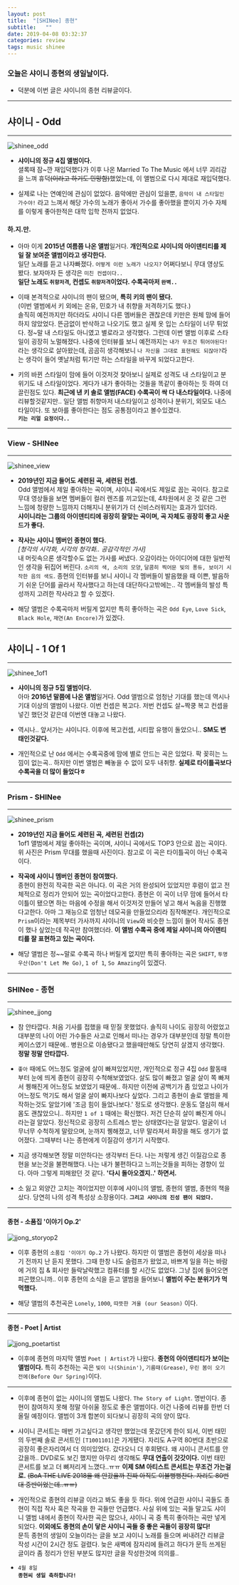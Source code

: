 ```yaml
---
layout: post
title:  "[SHINee] 종현"
subtitle:   ""
date: 2019-04-08 03:32:37
categories: review
tags: music shinee
---
```


### 오늘은 샤이니 종현의 생일날이다.

- 덕분에 이번 글은 샤이니의 종현 리뷰글이다.


- - -



## 샤이니 - Odd

- - -

![shinee_odd](https://drive.google.com/uc?id=1QqxaVml77cTub6PYmMuUgrPPySVGFIes)

- **샤이니의 정규 4집 앨범이다.**  
 셜록때 잠~깐 재입덕했다가 이후 나온 Married To The Music 에서 너무 괴리감을 느껴 휴덕~~(이라고 하기도 민망함)~~했었는데, 이 앨범으로 다시 제대로 재입덕했다.

- 실제로 나는 연예인에 관심이 없었다. 음악에만 관심이 있을뿐, `음악이 내 스타일인 가수야!` 라고 느껴서 해당 가수의 노래가 좋아서 가수를 좋아했을 뿐이지 가수 자체를 이렇게 좋아한적은 대학 입학 전까지 없었다.  

#### 하.지.만.

- 아마 이게 **2015년 여름쯤 나온 앨범**일거다. **개인적으로 샤이니의 아이덴티티를 제일 잘 보여준 앨범이라고 생각한다.**  
 일단 노래를 듣고 나자빠졌다. `어떻게 이런 노래가 나오지?` 어쩌다보니 무대 영상도 봤다. 보자마자 든 생각은 `미친 컨셉이다..`  
 **일단 노래도 `취향저격`, 컨셉도 `취향저격`이었다. 수록곡마저 `완벽..`**

- 이때 본격적으로 샤이니의 팬이 됐으며, **특히 키의 팬이 됐다.**  
 (이번 앨범에서 키 외에는 온유, 민호가 내 취향을 저격하기도 했다.)  
 솔직히 예전까지만 하더라도 샤이니 다른 멤버들은 괜찮은데 키만은 원체 맘에 들어하지 않았었다. 뜬금없이 반삭하고 나오기도 했고 실제 옷 입는 스타일이 너무 튀었다. 정~말 내 스타일도 아니였고 별로라고 생각했다. 그런데 이번 앨범 이후로 스타일이 굉장히 노멀해졌다. 나중에 인터뷰를 보니 예전까지는 `내가 무조건 튀어야된다!`라는 생각으로 살아왔는데, 곰곰히 생각해보니 `나 자신을 그대로 표현해도 되잖아?`라는 생각이 들어 옛날처럼 튀기만 하는 스타일을 바꾸게 되었다고한다.

- 키의 바뀐 스타일이 맘에 들어 이것저것 찾아보니 실제로 성격도 내 스타일이고 분위기도 내 스타일이었다. 게다가 내가 좋아하는 것들을 똑같이 좋아하는 듯 하여 더 끌린점도 있다. **최근에 낸 키 솔로 앨범(FACE) 수록곡이 싹 다 내스타일이다.** 나중에 리뷰할것같지만.. 일단 앨범 취향마저 내스타일이고 성격이나 분위기, 외모도 내스타일이다. 또 보아를 좋아한다는 점도 공통점이라고 볼수있겠다.  
**`키는 리얼 요정이다..`**

- - -



### View - SHINee


- - -


![shinee_view](https://t1.daumcdn.net/cfile/tistory/2309314155A0F3D20A)

- **2019년인 지금 들어도 세련된 곡, 세련된 컨셉.**  
 Odd 앨범에서 제일 좋아하는 곡이며, 샤이니 곡에서도 제일로 꼽는 곡이다. 참고로 무대 영상들을 보면 멤버들이 컬러 렌즈를 끼고있는데, 4차원에서 온 것 같은 그런 느낌에 청량한 느낌까지 더해지니 분위기가 더 신비스러워지는 효과가 있더라.  
 **샤이니라는 그룹의 아이덴티티에 굉장히 잘맞는 곡이며, 곡 자체도 굉장히 좋고 사운드가 좋다.**

- **작사는 샤이니 멤버인 종현이 했다.**  
 _[청각의 시각화, 시각의 청각화.. 공감각적인 가사]_  
 내 머릿속으론 생각할수도 없는 가사를 써냈다. 오감이라는 아이디어에 대한 일반적인 생각을 뒤집어 버린다. `소리의 색, 소리의 모양`, `달콤히 찍어문 빛의 퐁듀, 보이기 시작한 음의 색도`. 종현의 인터뷰를 보니 샤이니 각 멤버들이 발음했을 때 이쁜, 발음하기 쉬운 단어를 골라서 작사했다고 하는데 대단하다고밖에는.. 각 멤버들의 발성 특성까지 고려한 작사라고 할 수 있겠다.

- 해당 앨범은 수록곡마저 버릴게 없지만 특히 좋아하는 곡은 `Odd Eye`, `Love Sick`, `Black Hole`, `재연(An Encore)`가 있겠다.




- - -




## 샤이니 - 1 Of 1

- - -


![shinee_1of1](https://drive.google.com/uc?id=1HLwR8smTMD92BYXzTADWDgqrVFolJV19)

- **샤이니의 정규 5집 앨범이다.**  
 아마 **2016년 말쯤에 나온 앨범**일거다. Odd 앨범으로 엄청난 기대를 했는데 역시나 기대 이상의 앨범이 나왔다. 이번 컨셉은 복고다. 저번 컨셉도 살~짝쿵 복고 컨셉을 넣긴 했던것 같은데 이번엔 대놓고 나왔다.

- 역시나.. 앞서가는 샤이니다. 이후에 복고컨셉, 시티팝 유행이 돌았으니.. **SM도 변태인것같다.**

- 개인적으로 난 `Odd` 에서는 수록곡중에 맘에 별로 안드는 곡은 있었다. 팍 꽂히는 느낌이 없는곡.. 하지만 이번 앨범은 빼놓을 수 없이 모두 내취향. **실제로 타이틀곡보다 수록곡을 더 많이 들었다ㅎ**



- - -


### Prism - SHINee


- - -

![shinee_prism](https://img1.daumcdn.net/thumb/R720x0.q80/?scode=mtistory&fname=http%3A%2F%2Fcfile3.uf.tistory.com%2Fimage%2F2107F43A57FA4334281951)

- **2019년인 지금 들어도 세련된 곡, 세련된 컨셉(2)**  
 1of1 앨범에서 제일 좋아하는 곡이며, 샤이니 곡에서도 TOP3 안으로 꼽는 곡이다. 위 사진은 Prism 무대를 했을때 사진이다. 참고로 이 곡은 타이틀곡이 아닌 수록곡이다.

- **작곡에 샤이니 멤버인 종현이 참여했다.**  
 종현이 완전히 작곡한 곡은 아니다. 이 곡은 거의 완성되어 있었지만 후렴이 없고 전체적으로 정리가 안되어 있는 곡이었다고한다. 종현은 이 곡이 너무 맘에 들어서 타이틀이 됐으면 하는 마음에 수정을 해서 이것저것 만들어 넣고 해서 녹음을 진행했다고한다. 아마 그 재능으로 엄청난 데모곡을 만들었으리라 짐작해본다. 개인적으로 `Prism`이라는 제목부터 가사까지 샤이니의 `View`와 비슷한 느낌이 들어 작사도 종현이 했나 싶었는데 작곡만 참여했더라. **이 앨범 수록곡 중에 제일 샤이니의 아이덴티티를 잘 표현하고 있는 곡이다.**

- 해당 앨범은 정~~말로 수록곡 하나 버릴게 없지만 특히 좋아하는 곡은 `SHIFT`, `투명 우산(Don't Let Me Go)`, `1 of 1`, `So Amazing`이 있겠다.

- - -


### SHINee - 종현


- - -

![shinee_jjong](https://i.imgur.com/U9RBBZ8.gif)

- 참 안타깝다. 처음 기사를 접했을 때 믿질 못했었다. 솔직히 나이도 굉장히 어렸었고 대부분의 나이 어린 가수들은 사고로 인해서 떠나는 경우가 대부분인데 정말 특이한 케이스였기 때문에.. 병원으로 이송됐다고 했을때만해도 당연히 살겠지 생각했다. **정말 정말 안타깝다.**

- `좋아` 때에도 어느정도 얼굴에 살이 빠져있었지만, 개인적으로 정규 4집 `Odd` 활동때부터 눈에 띄게 종현이 굉장히 수척해보였었다. 살도 많이 빠졌고 얼굴 살이 쪽 빠져서 퀭해진게 어느정도 보였었기 때문에.. 하지만 이전에 공백기가 좀 있었고 나이가 어느정도 먹기도 해서 얼굴 살이 빠지나보다 싶었다. 그리고 종현이 솔로 앨범을 제작하는것도 알았기에 '조금 힘이 들었나보다.' 정도로 생각했다. 운동도 열심히 해서 몸도 괜찮았으니.. 하지만 `1 of 1` 때에는 확신했다. 저건 단순히 살이 빠진게 아니라는걸 알았다. 정신적으로 굉장히 스트레스 받는 상태였다는걸 알았다. 얼굴이 너무너무 수척하게 말랐으며, 눈까지 퀭해졌고, 너무 말라져서 화장을 해도 생기가 없어졌다. 그때부터 나는 종현에게 이질감이 생기기 시작했다.

- 지금 생각해보면 정말 미안하다는 생각부터 든다. 나는 저렇게 생긴 이질감으로 종현을 보는것을 불편해했다. 나는 내가 불편하다고 느끼는것들을 피하는 경향이 있다. 아마 그렇게 피해왔던 것 같다. **'다시 돌아오겠지..' 하면서.**

- 소 잃고 외양간 고치는 격이었지만 이후에 샤이니의 앨범, 종현의 앨범, 종현의 책을 샀다. 당연히 나의 성격 특성상 소장용이다. **`그리고 샤이니의 진성 팬이 되었다.`**  


- - -


#### 종현 - 소품집 '이야기 Op.2'

![jjong_storyop2](https://drive.google.com/uc?id=1df3DdIi4NicWNDp3CwyrF7Zt5YiwKI43)

- 이후 종현의 `소품집 '이야기 Op.2` 가 나왔다. 하지만 이 앨범은 종현이 세상을 떠나기 전까지 난 듣지 못했다. 그때 한창 나도 슬럼프가 왔었고, 바쁘게 일을 하는 바람에 거의 집 & 회사만 들락날락했고 컴퓨터를 할 시간도 없었다. 그냥 집에 들어오면 피곤했으니까.. 이후 종현의 소식을 듣고 앨범을 들어보니 **앨범이 주는 분위기가 먹먹했다.**

- 해당 앨범의 추천곡은 `Lonely`, `1000`, `따뜻한 겨울 (our Season)` 이다.


- - -


#### 종현 - Poet | Artist

![jjong_poetartist](https://drive.google.com/uc?id=1DpfqRhJw-GPtxheYYLagAH2D27lNkpQe)


- 이후에 종현의 마지막 앨범 `Poet | Artist`가 나왔다. **종현의 아이덴티티가 보이는 앨범이다.**
 특히 추천하는 곡은 `빛이 나(Shinin')`, `기름때(Grease)`, `우린 봄이 오기 전에(Before Our Spring)`이다.  


- - -


- 이후에 종현이 없는 샤이니의 앨범도 나왔다. `The Story of Light`. 명반이다. 종현이 참여하지 못해 정말 아쉬울 정도로 좋은 앨범이다. 이건 나중에 리뷰를 한번 더 올릴 예정이다. 앨범이 3개 합본이 되다보니 굉장히 곡의 양이 많다.

- 샤이니 콘서트는 매번 가고싶다고 생각만 했었는데 못갔던게 한이 되서, 이번 태민의 두번째 솔로 콘서트인 `[T1001101]`은 가게됐다. 자리도 A구역 80번대 초반으로 굉장히 좋은자리여서 더 의미있었다. 갔다오니 더 후회됐다. 왜 샤이니 콘서트를 안갔을까.. DVD로도 보긴 했지만 아무리 생각해도 **무대 연출이 갓갓이다.** 이번 태민 콘서트를 보고 더 뼈저리게 느꼈다..ㅠㅠ **이제 SM 아티스트 콘서트는 무조건 가는걸로.** ~~(BoA THE LIVE 2018을 왜 안갔을까 진짜 아직도 이불뻥뻥찬다. 자리도 80번대 중반이었는데..ㅠㅠ)~~

- 개인적으로 종현의 리뷰글 이라고 봐도 좋을 듯 하다. 위에 언급한 샤이니 곡들도 종현이 직접 작사 혹은 작곡을 한 곡들만 언급했다. 사실 위에 있는 곡들 말고도 샤이니 앨범 내에서 종현이 작사한 곡은 많으나, 샤이니 곡 중 특히 좋아하는 곡만 넣게 되었다. **이외에도 종현의 손이 닿은 샤이니 곡들 중 좋은 곡들이 굉장히 많다!**  
 문득 종현의 생일이 오늘이라는 글을 보고 샤이니 노래를 들으며 써내려간 리뷰글 작성 시간이 2시간 정도 걸렸다. 늦은 새벽에 잠자리에 들려고 하다가 문득 쓰게된 글이라 좀 정리가 안된 부분도 많지만 글을 작성한것에 의의를..

- `4월 8일`  
**`종현씨 생일 축하합니다!`**

